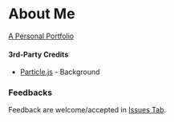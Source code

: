 # About Me
[A Personal Portfolio](https://jhdcruz.github.io/)

#### 3rd-Party Credits
 - [Particle.js](https://github.com/VincentGarreau/particles.js/blob/master/LICENSE.md) - Background

### Feedbacks
Feedback are welcome/accepted in [Issues Tab](https://github.com/jhdcruz/jhdcruz.github.io/issues).
